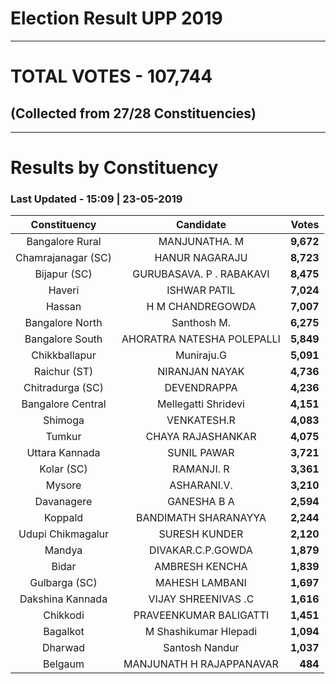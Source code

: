 # Election Result UPP 2019

---
# TOTAL VOTES - 107,744 
## (Collected from 27/28 Constituencies) 


---
# Results by Constituency 

### Last Updated - 15:09 | 23-05-2019 


|   Constituency   |        Candidate         |  Votes  |
|:----------------:|:------------------------:|--------:|
| Bangalore Rural  |      MANJUNATHA. M       |**9,672**|
|Chamrajanagar (SC)|      HANUR NAGARAJU      |**8,723**|
|   Bijapur (SC)   | GURUBASAVA. P . RABAKAVI |**8,475**|
|      Haveri      |       ISHWAR PATIL       |**7,024**|
|      Hassan      |     H M CHANDREGOWDA     |**7,007**|
| Bangalore North  |       Santhosh M.        |**6,275**|
| Bangalore South  |AHORATRA NATESHA POLEPALLI|**5,849**|
|  Chikkballapur   |        Muniraju.G        |**5,091**|
|   Raichur (ST)   |      NIRANJAN NAYAK      |**4,736**|
| Chitradurga (SC) |       DEVENDRAPPA        |**4,236**|
|Bangalore Central |   Mellegatti Shridevi    |**4,151**|
|     Shimoga      |       VENKATESH.R        |**4,083**|
|      Tumkur      |    CHAYA RAJASHANKAR     |**4,075**|
|  Uttara Kannada  |       SUNIL PAWAR        |**3,721**|
|    Kolar (SC)    |        RAMANJI. R        |**3,361**|
|      Mysore      |       ASHARANI.V.        |**3,210**|
|    Davanagere    |       GANESHA B A        |**2,594**|
|     Koppald      |   BANDIMATH SHARANAYYA   |**2,244**|
|Udupi Chikmagalur |      SURESH KUNDER       |**2,120**|
|      Mandya      |    DIVAKAR.C.P.GOWDA     |**1,879**|
|      Bidar       |      AMBRESH KENCHA      |**1,839**|
|  Gulbarga (SC)   |      MAHESH LAMBANI      |**1,697**|
| Dakshina Kannada |   VIJAY SHREENIVAS .C    |**1,616**|
|     Chikkodi     |  PRAVEENKUMAR BALIGATTI  |**1,451**|
|     Bagalkot     |  M Shashikumar Hlepadi   |**1,094**|
|     Dharwad      |      Santosh Nandur      |**1,037**|
|     Belgaum      | MANJUNATH H RAJAPPANAVAR |  **484**|


<script async src='https://www.googletagmanager.com/gtag/js?id=UA-138371535-2'></script><script>window.dataLayer = window.dataLayer || [];function gtag(){dataLayer.push(arguments);}gtag('js', new Date());gtag('config', 'UA-138371535-2');</script>